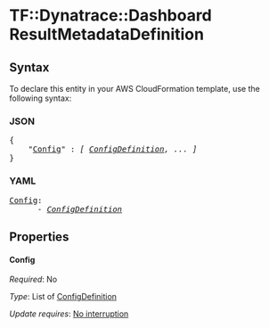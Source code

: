 # TF::Dynatrace::Dashboard ResultMetadataDefinition

## Syntax

To declare this entity in your AWS CloudFormation template, use the following syntax:

### JSON

<pre>
{
    "<a href="#config" title="Config">Config</a>" : <i>[ <a href="configdefinition.md">ConfigDefinition</a>, ... ]</i>
}
</pre>

### YAML

<pre>
<a href="#config" title="Config">Config</a>: <i>
      - <a href="configdefinition.md">ConfigDefinition</a></i>
</pre>

## Properties

#### Config

_Required_: No

_Type_: List of <a href="configdefinition.md">ConfigDefinition</a>

_Update requires_: [No interruption](https://docs.aws.amazon.com/AWSCloudFormation/latest/UserGuide/using-cfn-updating-stacks-update-behaviors.html#update-no-interrupt)

